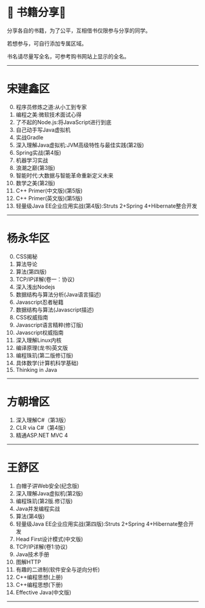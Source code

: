 # :book: 书籍分享:book:

分享各自的书籍，为了公平，互相借书仅限参与分享的同学。

若想参与，可自行添加专属区域。

书名请尽量写全名，可参考购书网站上显示的全名。

---
# 宋建鑫区

0. 程序员修炼之道:从小工到专家
0. 编程之美:微软技术面试心得
0. 了不起的Node.js:将JavaScript进行到底
0. 自己动手写Java虚拟机
0. 实战Gradle
0. 深入理解Java虚拟机:JVM高级特性与最佳实践(第2版)
0. Spring实战(第4版)
0. 机器学习实战
0. 浪潮之巅(第3版)
0. 智能时代:大数据与智能革命重新定义未来
0. 数学之美(第2版)
0. C++ Primer(中文版)(第5版)
0. C++ Primer(英文版)(第5版)
0. 轻量级Java EE企业应用实战(第4版):Struts 2+Spring 4+Hibernate整合开发

---
# 杨永华区

0. CSS揭秘
0. 算法导论
0. 算法(第四版)
0. TCP/IP详解(卷一：协议)
0. 深入浅出Nodejs
0. 数据结构与算法分析(Java语言描述)
0. Javascript忍者秘籍
0. 数据结构与算法(Javascript描述)
0. CSS权威指南
0. Javascript语言精粹(修订版)
0. Javascript权威指南
0. 深入理解Linux内核
0. 编译原理(龙书)英文版
0. 编程珠玑(第二版修订版)
0. 具体数学(计算机科学基础)
0. Thinking in Java

---
# 方朝增区

1. 深入理解C#（第3版） 
2. CLR via C#（第4版）
3. 精通ASP.NET MVC 4

---
# 王舒区

1. 白帽子讲Web安全(纪念版)
2. 深入理解Java虚拟机(第2版)
3. 编程珠玑(第2版.修订版)
4. Java并发编程实战
5. 算法(第4版)
6. 轻量级Java EE企业应用实战(第四版):Struts 2+Spring 4+Hibernate整合开发
7. Head First设计模式(中文版)
8. TCP/IP详解(卷1:协议)
9. Java技术手册
10. 图解HTTP
11. 有趣的二进制(软件安全与逆向分析)
12. C++编程思想(上册)
13. C++编程思想(下册)
14. Effective Java(中文版)

---
